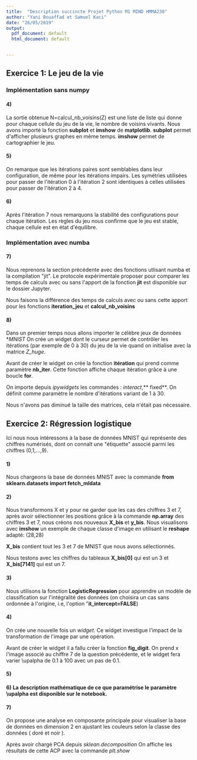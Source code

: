 ```yaml
---
title:  "Description succincte Projet Python M1 MIND HMMA238"
author: "Yani Bouaffad et Samuel Kaci"
date: "26/05/2019"
output:
  pdf_document: default
  html_document: default


---
```


## Exercice 1: Le jeu de la vie

### Implémentation sans numpy

#### 4)

La sortie obtenue N=calcul_nb_voisins(Z) est une liste de liste qui donne pour chaque cellule du jeu de la vie, le nombre de voisins vivants. Nous avons importé la fonction **subplot** et **imshow** de **matplotlib**. **subplot** permet d'afficher plusieurs graphes en même temps. 
**imshow** permet de cartographier le jeu.

#### 5)

On remarque que les itérations paires sont semblables dans leur configuration, de même pour les itérations impairs.
Les symétries utilisées pour passer de l'itération 0 à l'itération 2 sont identiques à celles utilisées pour passer de l'itération 2 à 4.

#### 6) 

Après l'itération 7 nous remarquons la stabilité des configurations pour chaque itération.
Les règles du jeu nous confirme que le jeu est stable, chaque cellule est en état d'équilibre.


### Implémentation avec numba

#### 7)

Nous reprenons la section précédente avec des fonctions utlisant numba et la compilation "jit".
Le protocole expérimentale proposer pour comparer les temps de calculs avec ou sans l'apport de la fonction **jit** est disponible sur le dossier Jupyter.

Nous faisons la différence des temps de calculs avec ou sans cette apport pour les fonctions **iteration_jeu** et **calcul_nb_voisins**

#### 8)

Dans un premier temps nous allons importer le célèbre jeux de données **MNIST*
On crée un widget dont le curseur permet de contrôler les itérations (par exemple de 0 à 30) du jeu de la vie quand on initialise avec la matrice *Z_huge*.

Avant de créer le widget on crée la fonction **itération** qui prend comme paramètre **nb_iter**.
Cette fonction affiche chaque itération grâce à une boucle **for**.

On importe depuis *ipywidgets* les commandes : *interact*,** fixed**.
On définit comme paramètre le nombre d'itérations variant de 1 à 30.

Nous n'avons pas diminué la taille des matrices, cela n'était pas nécessaire.



## Exercice 2: Régression logistique


Ici nous nous intéressons à la base de données MNIST qui représente des chiffres numérisés,
dont on connaît une "étiquette" associé parmi les chiffres (0,1,...,9).


#### 1) 

Nous chargeons la base de données MNIST avec la commande **from sklearn.datasets import fetch_mldata**


#### 2)

Nous transformons X et y  pour ne garder que les cas des chiffres 3 et 7, après avoir sélectionner les positions grâce à la commande **np.array** des chiffres 3 et 7, nous créons nos nouveaux **X_bis** et **y_bis**.
Nous visualisons avec **imshow** un exemple de chaque classe d'image en utilisant le **reshape** adapté: (28,28)

**X_bis** contient tout les 3 et 7 de MNIST que nous avons sélectionnés.

Nous testons avec les chiffres du tableaux **X_bis[0]** qui est un 3 et **X_bis[7141]** qui est un 7.


#### 3)

Nous utilisons la fonction **LogisticRegression** pour apprendre un modèle de classification sur l'intégralité des données (on choisira un cas sans ordonnée à l'origine, i.e, l'option "**it_intercept=FALSE**)


#### 4)

On crée une nouvelle fois un *widget*.
Ce widget investigue l'impact de la transformation de l'image par une opération.


Avant de créer le widget il a fallu créer la fonction **fig_digit**.
On prend x l'image associé au chiffre 7 de la question précédente, et le widget fera varier \upalpha de 0.1 à 100 avec un pas de 0.1.



#### 5)

#### 6) La description mathématique de ce que paramétrise le paramètre \upalpha  est disponible sur le notebook.

#### 7)

On propose une analyse en composante principale pour visualiser la base de données en dimension 2 en ajustant les couleurs selon la classe des données ( doré et noir ).

Après avoir chargé PCA depuis *sklean.decomposition*
On affiche les résultats de cette ACP avec la commande *plt.show*








